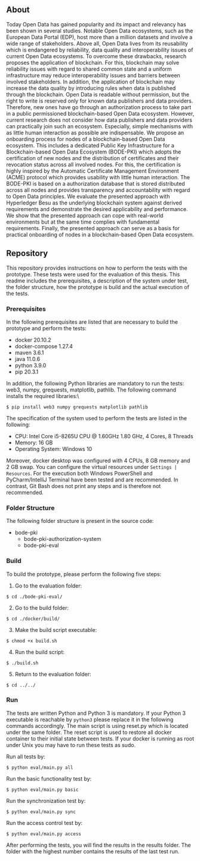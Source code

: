 ## About

Today Open Data has gained popularity and its impact and relevancy has been shown in
several studies. Notable Open Data ecosystems, such as the European Data Portal (EDP),
host more than a million datasets and involve a wide range of stakeholders. Above all,
Open Data lives from its reusability which is endangered by reliability, data quality and
interoperability issues of current Open Data ecosystems. To overcome these drawbacks,
research proposes the application of blockchain. For this, blockchain may solve reliability
issues with regard to shared common state and a uniform infrastructure may reduce interoperability
issues and barriers between involved stakeholders. In addition, the application
of blockchain may increase the data quality by introducing rules when data is published
through the blockchain. Open Data is readable without permission, but the right to write is
reserved only for known data publishers and data providers. Therefore, new ones have go
through an authorization process to take part in a public permissioned blockchain-based
Open Data ecosystem. However, current research does not consider how data publishers
and data providers can practically join such an ecosystem. Especially, simple mechanisms
with as little human interaction as possible are indispensable. We propose an onboarding
process for nodes of a blockchain-based Open Data ecosystem. This includes a dedicated
Public Key Infrastructure for a Blockchain-based Open Data Ecosystem (BODE-PKI)
which adopts the certification of new nodes and the distribution of certificates and their
revocation status across all involved nodes. For this, the certification is highly inspired by
the Automatic Certificate Management Environment (ACME) protocol which provides usability
with little human interaction. The BODE-PKI is based on a authorization database
that is stored distributed across all nodes and provides transparency and accountability with
regard to Open Data principles. We evaluate the presented approach with Hyperledger Besu
as the underlying blockchain system against derived requirements and demonstrate the
desired applicability and performance. We show that the presented approach can cope with
real-world environments but at the same time complies with fundamental requirements.
Finally, the presented approach can serve as a basis for practical onboarding of nodes in a
blockchain-based Open Data ecosystem.

## Repository

This repository provides instructions on how to perform the tests with the prototype. These tests were used for the evaluation of this thesis. This readme includes the prerequisites, a description of the system under test, the folder structure, how the prototype is build and the actual execution of the tests.

### Prerequisites

In the following prerequisites are listed that are necessary to build the prototype and perform the tests:

* docker 20.10.2
* docker-compose 1.27.4
* maven 3.6.1
* java 11.0.6
* python 3.9.0
* pip 20.3.1

In addition, the following Python libraries are mandatory to run the tests: web3, numpy, grequests, matplotlib, pathlib. The following command installs the required libraries:\\

```
$ pip install web3 numpy grequests matplotlib pathlib
```

The specification of the system used to perform the tests are listed in the following:

* CPU: Intel Core i5-8265U CPU @ 1.60GHz 1.80 GHz, 4 Cores, 8 Threads
* Memory: 16 GB
* Operating System: Windows 10

Moreover, docker desktop was configured with 4 CPUs, 8 GB memory and 2 GB swap. You can configure the virtual resources under `Settings | Resources`. For the execution both Windows PowerShell and PyCharm/IntelliJ Terminal have been tested and are recommended. In contrast, Git Bash does not print any steps and is therefore not recommended.

### Folder Structure

The following folder structure is present in the source code:

* bode-pki
  * bode-pki-authorization-system
  * bode-pki-eval

### Build

To build the prototype, please perform the following five steps: 

1. Go to the evaluation folder:

```
$ cd ./bode-pki-eval/
```

2. Go to the build folder:

```
$ cd ./docker/build/
```

3. Make the build script executable:

```
$ chmod +x build.sh
```

4. Run the build script:

```
$ ./build.sh
```

5. Return to the evaluation folder:

```
$ cd ../../
```

### Run

The tests are written Python and Python 3 is mandatory. If your Python 3 executable is reachable by `python3` please replace it in the following commands accordingly. The main script is using reset.py which is located under the same folder. The reset script is used to restore all docker container to their initial state between tests. If your docker is running as root under Unix you may have to run these tests as sudo. 

Run all tests by:

```
$ python eval/main.py all
```

Run the basic functionality test by:

```
$ python eval/main.py basic
```

Run the synchronization test by:

```
$ python eval/main.py sync
```

Run the access control test by:

```
$ python eval/main.py access
```

After performing the tests, you will find the results in the results folder. The folder with the highest number contains the results of the last test run. 
